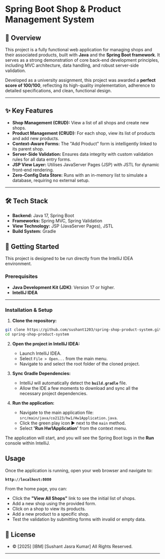 # Spring Boot Shop & Product Management System

## 📖 Overview

This project is a fully functional web application for managing shops and their associated products, built with **Java** and the **Spring Boot framework**. It serves as a strong demonstration of core back-end development principles, including MVC architecture, data handling, and robust server-side validation.

Developed as a university assignment, this project was awarded a **perfect score of 100/100**, reflecting its high-quality implementation, adherence to detailed specifications, and clean, functional design.

---

## ✨ Key Features

* **Shop Management (CRUD):** View a list of all shops and create new shops.
* **Product Management (CRUD):** For each shop, view its list of products and add new products.
* **Context-Aware Forms:** The "Add Product" form is intelligently linked to its parent shop.
* **Server-Side Validation:** Ensures data integrity with custom validation rules for all data entry forms.
* **JSP View Layer:** Utilises JavaServer Pages (JSP) with JSTL for dynamic front-end rendering.
* **Zero-Config Data Store:** Runs with an in-memory list to simulate a database, requiring no external setup.

---

## 🛠️ Tech Stack

* **Backend:** Java 17, Spring Boot
* **Frameworks:** Spring MVC, Spring Validation
* **View Technology:** JSP (JavaServer Pages), JSTL
* **Build System:** Gradle

## 🚀 Getting Started

This project is designed to be run directly from the IntelliJ IDEA environment.

### Prerequisites

* **Java Development Kit (JDK)**: Version 17 or higher.
* **IntelliJ IDEA**

---

### Installation & Setup

1.  **Clone the repository:**
```bash
git clone https://github.com/sushant1203/spring-shop-product-system.git
cd spring-shop-product-system
```

2.  **Open the project in IntelliJ IDEA:**
    * Launch IntelliJ IDEA.
    * Select `File > Open...` from the main menu.
    * Navigate to and select the root folder of the cloned project.

3.  **Sync Gradle Dependencies:**
    * IntelliJ will automatically detect the **`build.gradle`** file.
    * Allow the IDE a few moments to download and sync all the necessary project dependencies.

4.  **Run the application:**
    * Navigate to the main application file: `src/main/java/co2123/hw1/Hw1Application.java`.
    * Click the green play icon ▶️ next to the `main` method.
    * Select **'Run Hw1Application'** from the context menu.

The application will start, and you will see the Spring Boot logs in the **Run** console within IntelliJ.

## Usage

Once the application is running, open your web browser and navigate to:

**`http://localhost:8080`**

From the home page, you can:
* Click the **"View All Shops"** link to see the initial list of shops.
* Add a new shop using the provided form.
* Click on a shop to view its products.
* Add a new product to a specific shop.
* Test the validation by submitting forms with invalid or empty data.

## 📄 License

* © [2025] [IBM] [Sushant Jasra Kumar] All Rights Reserved.

---
